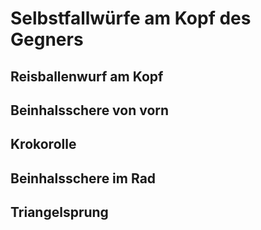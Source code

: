 # Selbstfallwürfe am Kopf  des Gegners

## Reisballenwurf am Kopf
## Beinhalsschere von vorn
## Krokorolle
## Beinhalsschere im Rad
## Triangelsprung

